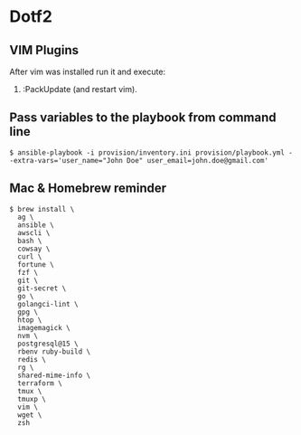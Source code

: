 # Dotf2

## VIM Plugins

After vim was installed run it and execute:

1. :PackUpdate (and restart vim).

## Pass variables to the playbook from command line

``` shell
$ ansible-playbook -i provision/inventory.ini provision/playbook.yml --extra-vars='user_name="John Doe" user_email=john.doe@gmail.com'
```

## Mac & Homebrew reminder

```
$ brew install \
  ag \
  ansible \
  awscli \
  bash \
  cowsay \
  curl \
  fortune \
  fzf \
  git \
  git-secret \
  go \
  golangci-lint \
  gpg \
  htop \
  imagemagick \
  nvm \
  postgresql@15 \
  rbenv ruby-build \
  redis \
  rg \
  shared-mime-info \
  terraform \
  tmux \
  tmuxp \
  vim \
  wget \
  zsh
```
